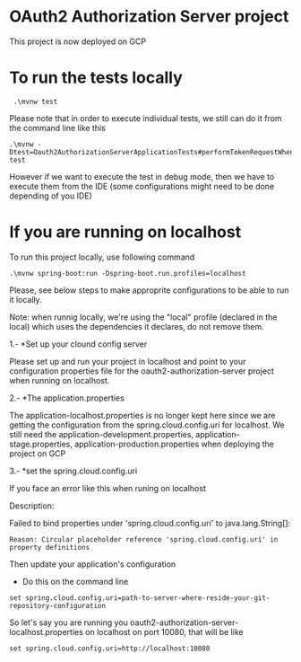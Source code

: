 # OAuth2 Authorization Server project

This project is now deployed on GCP


# To run the tests locally
```
 .\mvnw test
```
Please note that in order to execute individual tests, we still can do it from the command line like this

```
.\mvnw -Dtest=Oauth2AuthorizationServerApplicationTests#performTokenRequestWhenValidClientCredentialsThenOk test
```

However if we want to execute the test in debug mode, then we have to execute them from the IDE (some configurations might need
to be done depending of you IDE)


# If you are running on localhost

To run this project locally, use following command

```
.\mvnw spring-boot:run -Dspring-boot.run.profiles=localhost
```

Please, see below steps to make approprite configurations to be able to run it locally.

Note: when runnig locally, we're using the "local" profile (declared in the <profiles><profile><id>local</id></profile></profiles>) 
which uses the dependencies it declares, do not remove them.


1.- *Set up your clound config server

Please set up and run your project in localhost and point to your configuration properties file for the oauth2-authorization-server 
project when running on localhost.

2.- *The application.properties

The application-localhost.properties is no longer kept here since we are getting the configuration from the spring.cloud.config.uri 
    for localhost. We still need the application-development.properties, application-stage.properties, application-production.properties
	when deploying the project on GCP

3.- *set the spring.cloud.config.uri


If you face an error like this when runing on localhost

Description:

Failed to bind properties under 'spring.cloud.config.uri' to java.lang.String[]:

    Reason: Circular placeholder reference 'spring.cloud.config.uri' in property definitions

Then update your application's configuration


* Do this on the command line

```
set spring.cloud.config.uri=path-to-server-where-reside-your-git-repository-configuration
```

So let's say you are running you oauth2-authorization-server-localhost.properties on localhost on port 10080, that will be like

```
set spring.cloud.config.uri=http://localhost:10080
```